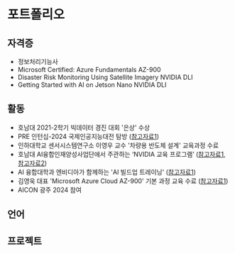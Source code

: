 # 포트폴리오

## 자격증
* 정보처리기능사
* Microsoft Certified: Azure Fundamentals AZ-900
* Disaster Risk Monitoring Using Satellite Imagery NVIDIA DLI
* Getting Started with AI on Jetson Nano NVIDIA DLI

## 활동
* 호남대 2021-2학기 빅데이터 경진 대회 '은상' 수상
* PRE 인턴십-2024 국제인공지능대전 탐방 ([참고자료1](https://com.honam.ac.kr/DepartmentNews/1/read/137))
* 인하대학교 센서시스템연구소 이영우 교수 '차량용 반도체 설계' 교육과정 수료
* 호남대 AI융합인재양성사업단에서 주관하는 ‘NVIDIA 교육 프로그램’ ([참고자료1](https://com.honam.ac.kr/DepartmentNews/1/read/153), [참고자료2](http://newstoktok.com/article.php?aid=16478730691))
* AI 융합대학과 엔비디아가 함께하는 'AI 빌드업 트레이닝' ([참고자료1](https://com.honam.ac.kr/DepartmentNews/1/read/158))
* 김영욱 대표 'Microsoft Azure Cloud AZ-900' 기본 과정 교육 수료 ([참고자료1](https://www.wikitree.co.kr/articles/996858))
* AICON 광주 2024 참여

## 언어


## 프로젝트
